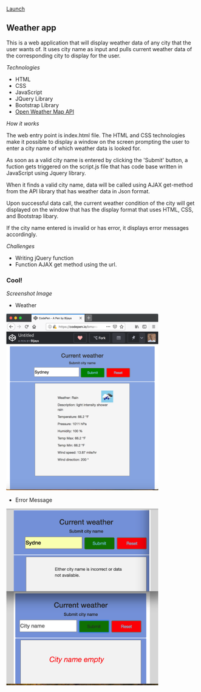 [Launch](https://codepen.io/bmanandhar/pen/qxqgXW) 
## Weather app
<p>
This is a web application that will display weather data of any city that the user wants of. It uses city name as input and pulls current weather data of the corresponding city to display for the user. 
</p>

*Technologies*

* HTML
* CSS
* JavaScript
* JQuery Library
* Bootstrap Library
* [Open Weather Map API](https://api.openweathermap.org/) 

*How it works*

<p>
The web entry point is index.html file. The HTML and CSS technologies make it possible to display a window on the screen prompting the user to enter a city name of which weather data is looked for. 
</p>
<p>
As soon as a valid city name is entered by clicking the 'Submit' button, a fuction gets triggered on the script.js file that has code base written in JavaScript using Jquery library. 
</p>
<p>
When it finds a valid city name, data will be called using AJAX get-method from the API library that has weather data in Json format.
</p>
<p>
Upon successful data call, the current weather condition of the city will get displayed on the window that has the display format that uses HTML, CSS, and Bootstrap libary. 
</p>
<p>
If the city name entered is invalid or has error, it displays error messages accordingly.
</p>

*Challenges*

* Writing jQuery function
* Function AJAX get method using the url.

### Cool!

*Screenshot Image*
* Weather

<img src="weather.png" alt="Weather" width="400px"/> 

* Error Message
<img src="weather_error.png" alt="Error" width=400px/> 





